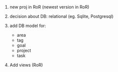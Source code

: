 1. new proj in RoR (newest version in RoR)
2. decision about DB: relational (eg. Sqlite, Postgresql)
3. add DB model for:
    - area
    - tag
    - goal
    - project
    - task

4. Add views (RoR)